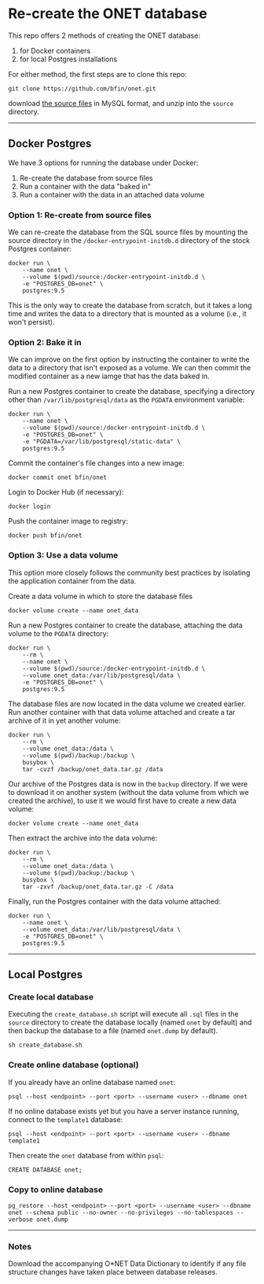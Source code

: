 # Re-create the ONET database

This repo offers 2 methods of creating the ONET database:
1. for Docker containers
2. for local Postgres installations

For either method, the first steps are to clone this repo:

    git clone https://github.com/bfin/onet.git

download [the source files](https://www.onetcenter.org/database.html) in MySQL format, and unzip into the `source` directory.

---

## Docker Postgres

We have 3 options for running the database under Docker:
1. Re-create the database from source files
2. Run a container with the data "baked in"
3. Run a container with the data in an attached data volume

### Option 1: Re-create from source files

We can re-create the database from the SQL source files by mounting the source directory in the `/docker-entrypoint-initdb.d` directory of the stock Postgres container:

    docker run \
        --name onet \
        --volume $(pwd)/source:/docker-entrypoint-initdb.d \
        -e "POSTGRES_DB=onet" \
        postgres:9.5

This is the only way to create the database from scratch, but it takes a long time and writes the data to a directory that is mounted as a volume (i.e., it won't persist).

### Option 2: Bake it in

We can improve on the first option by instructing the container to write the data to a directory that isn't exposed as a volume. We can then commit the modified container as a new iamge that has the data baked in.

Run a new Postgres container to create the database, specifying a directory other than `/var/lib/postgresql/data` as the `PGDATA` environment variable:

    docker run \
        --name onet \
        --volume $(pwd)/source:/docker-entrypoint-initdb.d \
        -e "POSTGRES_DB=onet" \
        -e "PGDATA=/var/lib/postgresql/static-data" \
        postgres:9.5

Commit the container's file changes into a new image:

    docker commit onet bfin/onet

Login to Docker Hub (if necessary):

    docker login

Push the container image to registry:

    docker push bfin/onet

### Option 3: Use a data volume

This option more closely follows the community best practices by isolating the application container from the data.

Create a data volume in which to store the database files

    docker volume create --name onet_data

Run a new Postgres container to create the database, attaching the data volume to the `PGDATA` directory:

    docker run \
        --rm \
        --name onet \
        --volume $(pwd)/source:/docker-entrypoint-initdb.d \
        --volume onet_data:/var/lib/postgresql/data \
        -e "POSTGRES_DB=onet" \
        postgres:9.5

The database files are now located in the data volume we created earlier. Run another container with that data volume attached and create a tar archive of it in yet another volume:

    docker run \
        --rm \
        --volume onet_data:/data \
        --volume $(pwd)/backup:/backup \
        busybox \
        tar -cvzf /backup/onet_data.tar.gz /data

Our archive of the Postgres data is now in the `backup` directory. If we were to download it on another system (without the data volume from which we created the archive), to use it we would first have to create a new data volume:

    docker volume create --name onet_data

Then extract the archive into the data volume:

    docker run \
        --rm \
        --volume onet_data:/data \
        --volume $(pwd)/backup:/backup \
        busybox \
        tar -zxvf /backup/onet_data.tar.gz -C /data

Finally, run the Postgres container with the data volume attached:

    docker run \
        --name onet \
        --volume onet_data:/var/lib/postgresql/data \
        -e "POSTGRES_DB=onet" \
        postgres:9.5

---

## Local Postgres

### Create local database

Executing the `create_database.sh` script will execute all `.sql` files in the `source` directory to create the database locally (named `onet` by default) and then backup the database to a file (named `onet.dump` by default).

    sh create_database.sh

### Create online database (optional)

If you already have an online database named `onet`:

    psql --host <endpoint> --port <port> --username <user> --dbname onet

If no online database exists yet but you have a server instance running, connect to the `template1` database:

    psql --host <endpoint> --port <port> --username <user> --dbname template1

Then create the `onet` database from within `psql`:

    CREATE DATABASE onet;

### Copy to online database

    pg_restore --host <endpoint> --port <port> --username <user> --dbname onet --schema public --no-owner --no-privileges --no-tablespaces --verbose onet.dump

---

### Notes

Download the accompanying O*NET Data Dictionary to identify if any file structure changes have taken place between database releases.
